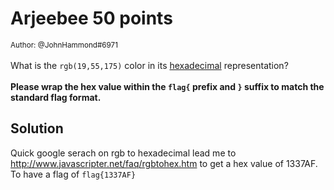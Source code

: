 # Arjeebee 50 points

<small>Author: @JohnHammond#6971</small><br><br>What is the <code>rgb(19,55,175)</code>  color in its <a href="https://en.wikipedia.org/wiki/Hexadecimal">hexadecimal</a> representation? <br><br> <b>Please wrap the hex value within the <code>flag{</code> prefix  and <code>}</code> suffix to match the standard flag format.</b>

## Solution 

Quick google serach on rgb to hexadecimal lead me to http://www.javascripter.net/faq/rgbtohex.htm to get a hex value of 1337AF.  To have a flag of ```flag{1337AF}``` 